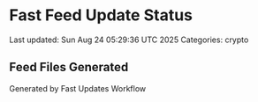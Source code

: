 # Fast Feed Update Status
Last updated: Sun Aug 24 05:29:36 UTC 2025
Categories: crypto

## Feed Files Generated

Generated by Fast Updates Workflow
